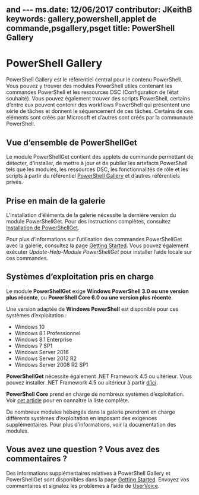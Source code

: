  and --- ms.date:  12/06/2017 contributor:  JKeithB keywords:  gallery,powershell,applet de commande,psgallery,psget title: PowerShell Gallery
---
# <a name="the-powershell-gallery"></a>PowerShell Gallery

PowerShell Gallery est le référentiel central pour le contenu PowerShell. Vous pouvez y trouver des modules PowerShell utiles contenant les commandes PowerShell et les ressources DSC (Configuration de l’état souhaité).
Vous pouvez également trouver des scripts PowerShell, certains d’entre eux peuvent contenir des workflows PowerShell qui présentent une série de tâches et donnent le séquencement de ces tâches. Certains de ces éléments sont créés par Microsoft et d’autres sont créés par la communauté PowerShell.

## <a name="powershellget-overview"></a>Vue d’ensemble de PowerShellGet

Le module PowerShellGet contient des applets de commande permettant de détecter, d’installer, de mettre à jour et de publier les artefacts PowerShell tels que les modules, les ressources DSC, les fonctionnalités de rôle et les scripts à partir du référentiel [PowerShell Gallery](https://www.PowerShellGallery.com) et d’autres référentiels privés.

## <a name="getting-started-with-the-gallery"></a>Prise en main de la galerie

L’installation d’éléments de la galerie nécessite la dernière version du module PowerShellGet.
Pour des instructions complètes, consultez [Installation de PowerShellGet](installing-psget.md).

Pour plus d’informations sur l’utilisation des commandes PowerShellGet avec la galerie, consultez la page [Getting Started](getting-started.md). Vous pouvez également exécuter *Update-Help-Module PowerShellGet* pour installer l’aide locale sur ces commandes.

## <a name="supported-operating-systems"></a>Systèmes d’exploitation pris en charge

Le module **PowerShellGet** exige **Windows PowerShell 3.0 ou une version plus récente**, ou **PowerShell Core 6.0 ou une version plus récente**.

Une version adaptée de **Windows PowerShell** est disponible pour ces systèmes d’exploitation :

- Windows 10
- Windows 8.1 Professionnel
- Windows 8.1 Enterprise
- Windows 7 SP1
- Windows Server 2016
- Windows Server 2012 R2
- Windows Server 2008 R2 SP1

**PowerShellGet** nécessite également .NET Framework 4.5 ou ultérieur. Vous pouvez installer .NET Framework 4.5 ou ultérieur à partir [d’ici](https://msdn.microsoft.com/library/5a4x27ek.aspx).

**PowerShell Core** prend en charge de nombreux systèmes d’exploitation. Voir [cet article](https://blogs.msdn.microsoft.com/powershell/2018/01/10/powershell-core-6-0-generally-available-ga-and-supported/) pour en connaître la liste complète.

De nombreux modules hébergés dans la galerie prendront en charge différents systèmes d’exploitation en imposant des exigences supplémentaires. Pour plus d’informations, voir la documentation des modules.

## <a name="got-a-question-have-feedback"></a>Vous avez une question ? Vous avez des commentaires ?

Des informations supplémentaires relatives à PowerShell Gallery et PowerShellGet sont disponibles dans la page [Getting Started](getting-started.md). Envoyez vos commentaires et signalez les problèmes à l’aide de [UserVoice](http://windowsserver.uservoice.com/forums/301869-powershell).
